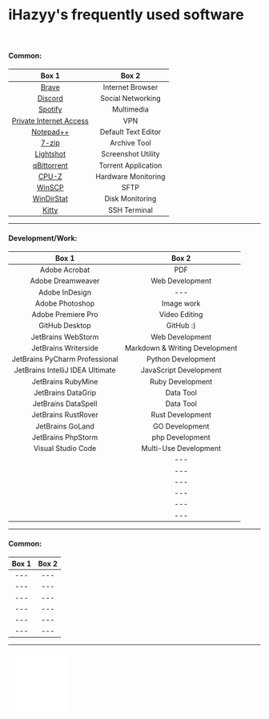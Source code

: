 # iHazyy's frequently used software

<br>

#### Common:
|                               Box 1                                |        Box 2        |
|:------------------------------------------------------------------:|:-------------------:|
|                    [Brave](https://brave.com/)                     |  Internet Browser   |
|                  [Discord](https://discord.com/)                   |  Social Networking  |
|                [Spotify](https://open.spotify.com/)                |     Multimedia      |
| [Private Internet Access](https://www.privateinternetaccess.com/)  |         VPN         |
|            [Notepad++](https://notepad-plus-plus.org/)             | Default Text Editor |
|                  [7-zip](https://www.7-zip.org/)                   |    Archive Tool     |
|               [Lightshot](https://app.prntscr.com/)                | Screenshot Utility  |
|            [qBittorrent](https://www.qbittorrent.org/)             | Torrent Application |
|        [CPU-Z](https://www.cpuid.com/softwares/cpu-z.html)         | Hardware Monitoring |
|             [WinSCP](https://winscp.net/eng/index.php)             |        SFTP         |
|               [WinDirStat](https://windirstat.net/)                |   Disk Monitoring   |
|           [Kitty](https://www.9bis.net/kitty/index.html)           |    SSH Terminal     |

---

#### Development/Work:
|              Box 1               |             Box 2              |
|:--------------------------------:|:------------------------------:|
|          Adobe Acrobat           |              PDF               |
|        Adobe Dreamweaver         |        Web Development         |
|          Adobe InDesign          |              ---               |
|         Adobe Photoshop          |           Image work           |
|        Adobe Premiere Pro        |         Video Editing          |
|          GitHub Desktop          |           GitHub :)            |
|        JetBrains WebStorm        |        Web Development         |
|       JetBrains Writerside       | Markdown & Writing Development |
|  JetBrains PyCharm Professional  |       Python Development       |
| JetBrains IntelliJ IDEA Ultimate |     JavaScript Development     |
|        JetBrains RubyMine        |        Ruby Development        |
|        JetBrains DataGrip        |           Data Tool            |
|       JetBrains DataSpell        |           Data Tool            |
|       JetBrains RustRover        |        Rust Development        |
|         JetBrains GoLand         |         GO Development         |
|        JetBrains PhpStorm        |        php Development         |
|        Visual Studio Code        |     Multi-Use Development      |
|                                  |              ---               |
|                                  |              ---               |
|                                  |              ---               |
|                                  |              ---               |
|                                  |              ---               |
|                                  |              ---               |

---

#### Common:
| Box 1 | Box 2                  |
|:-----:| :--------------------: |
|  ---  | ---                    |
|  ---  | ---                    |
|  ---  | ---                    |
|  ---  | ---                    |
|  ---  | ---                    |
|  ---  | ---                    |

---




<img align="left" width="120x" height="120px" src="/assets/white_icon.png">